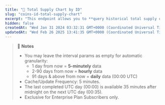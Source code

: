 ```yaml
---
title: "👑 Total Supply Chart by ID"
slug: "coins-id-total-supply-chart"
excerpt: "This endpoint allows you to **query historical total supply of a coin by number of days away from now based on provided coin ID**"
hidden: false
createdAt: "Wed Jan 31 2024 03:32:31 GMT+0000 (Coordinated Universal Time)"
updatedAt: "Wed Feb 26 2025 13:41:35 GMT+0000 (Coordinated Universal Time)"
---
```

> 📘 **Notes**
> 
> - You may leave the interval params as empty for automatic granularity:
>   - 1 day from now = **5-minutely** data
>   - 2-90 days from now = **hourly** data
>   - 91 days & above from now = **daily** data (00:00 UTC)
> - Cache/Update Frequency: 5 minutes.
> - The last completed UTC day (00:00) is available 35 minutes after midnight on the next UTC day (00:35).
> - Exclusive for Enterprise Plan Subscribers only.
